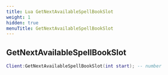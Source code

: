 ```yaml
---
title: Lua GetNextAvailableSpellBookSlot
weight: 1
hidden: true
menuTitle: GetNextAvailableSpellBookSlot
---
```

## GetNextAvailableSpellBookSlot
```lua
Client:GetNextAvailableSpellBookSlot(int start); -- number
```